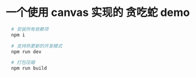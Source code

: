 # 一个使用 canvas 实现的 贪吃蛇 demo

```powershell
  # 安装所有依赖项
  npm i

  # 支持热更新的开发模式
  npm run dev

  # 打包压缩
  npm run build
```